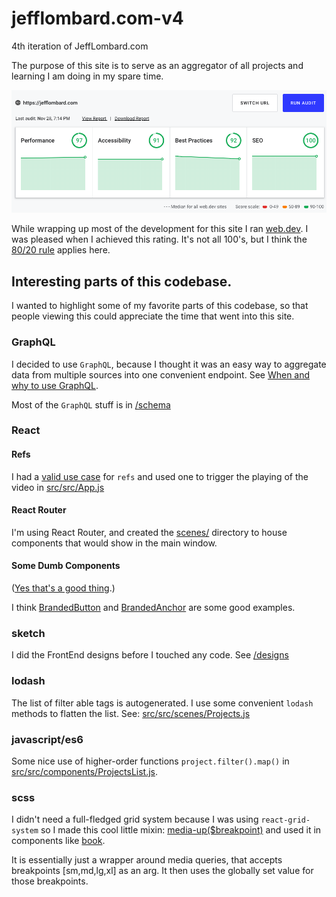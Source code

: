 # jefflombard.com-v4
4th iteration of JeffLombard.com

The purpose of this site is to serve as an aggregator of all projects and learning I am doing in my spare time.

![google performance scores](docs/performance.png)

While wrapping up most of the development for this site I ran [web.dev](https://web.dev/). I was pleased when I achieved this rating. It's not all 100's, but I think the [80/20 rule](https://en.wikipedia.org/wiki/Pareto_principle) applies here.

## Interesting parts of this codebase.
I wanted to highlight some of my favorite parts of this codebase, so that people viewing this could appreciate the time that went into this site.

### GraphQL

I decided to use `GraphQL`, because I thought it was an easy way to aggregate data from multiple sources into one convenient endpoint. See [When and why to use GraphQL](https://medium.com/@JeffLombardJr/when-and-why-to-use-graphql-24f6bce4839d).

Most of the `GraphQL` stuff is in [/schema](schema)

### React

#### Refs
I had a [valid use case](https://reactjs.org/docs/refs-and-the-dom.html) for `refs` and used one to trigger the playing of the video in [src/src/App.js](src/src/App.js)

#### React Router

I'm using React Router, and created the [scenes/](scenes) directory to house components that would show in the main window.

#### Some Dumb Components
([Yes that's a good thing](https://medium.com/@dan_abramov/smart-and-dumb-components-7ca2f9a7c7d0).)

I think [BrandedButton](src/src/components/BrandedButton.js) and [BrandedAnchor](src/src/components/BrandedAnchor.js) are some good examples.

### sketch

I did the FrontEnd designs before I touched any code. See [/designs](sketch)

### lodash

The list of filter able tags is autogenerated. I use some convenient `lodash` methods to flatten the list. See: [src/src/scenes/Projects.js](src/src/scenes/Projects.js)

### javascript/es6

Some nice use of higher-order functions `project.filter().map()` in [src/src/components/ProjectsList.js](src/src/components/ProjectsList.js).

### scss

I didn't need a full-fledged grid system because I was using `react-grid-system` so I made this cool little mixin: [media-up($breakpoint)](src/src/styles/grid.scss) and used it in components like [book](src/src/components/Book.scss).

It is essentially just a wrapper around media queries, that accepts breakpoints [sm,md,lg,xl] as an arg. It then uses the globally set value for those breakpoints. 
